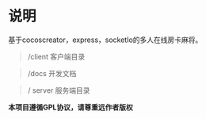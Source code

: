 # 说明

基于cocoscreator，express，socketIo的多人在线房卡麻将。

> /client 客户端目录

> /docs 开发文档

>/ server 服务端目录

__本项目遵循GPL协议，请尊重远作者版权__